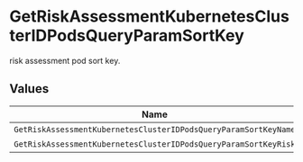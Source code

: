 # GetRiskAssessmentKubernetesClusterIDPodsQueryParamSortKey

risk assessment pod sort key.


## Values

| Name                                                            | Value                                                           |
| --------------------------------------------------------------- | --------------------------------------------------------------- |
| `GetRiskAssessmentKubernetesClusterIDPodsQueryParamSortKeyName` | NAME                                                            |
| `GetRiskAssessmentKubernetesClusterIDPodsQueryParamSortKeyRisk` | RISK                                                            |